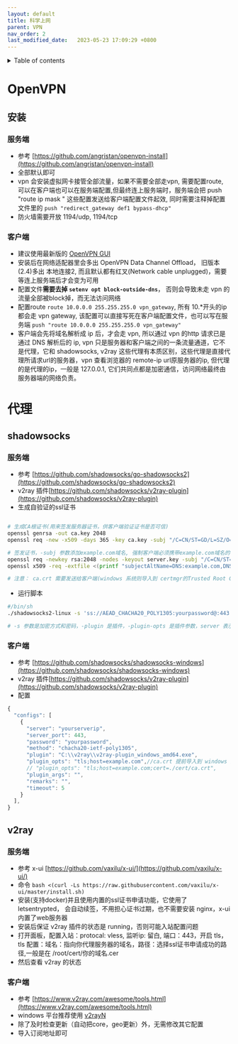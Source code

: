 ```yaml
---
layout: default
title: 科学上网
parent: VPN
nav_order: 2
last_modified_date:   2023-05-23 17:09:29 +0800
---
```


<details  markdown="block">
  <summary>
    Table of contents
  </summary>

1. [OpenVPN](#openvpn)
    1. [安装](#安装)
        1. [服务端](#openvpn-server)
        2. [客户端](#openvpn-client)
2. [代理](#代理)
    1. [shadowsocks](#shadowsocks)
        1. [服务端](#shadowsocks-server)
        2. [客户端](#shadowsocks-client)
    2. [v2ray](#v2ray)
        1. [服务端](#v2ray-server)
        2. [客户端](#v2ray-client)

</details>

# OpenVPN
## 安装
### 服务端<a id="openvpn-server"></a>
- 参考 [https://github.com/angristan/openvpn-install](https://github.com/angristan/openvpn-install)
- 全部默认即可
- vpn 会安装虚拟网卡接管全部流量，如果不需要全部走vpn, 需要配置route, 可以在客户端也可以在服务端配置,但最终连上服务端时，服务端会把 push "route ip mask " 这些配置发送给客户端配置文件起效, 同时需要注释掉配置文件里的 ```push "redirect_gateway def1 bypass-dhcp" ```
- 防火墙需要开放 1194/udp, 1194/tcp
### 客户端<a id="openvpn-client"></a>
- 建议使用最新版的 [OpenVPN GUI](https://openvpn.net/community-downloads/)
- 安装后在网络适配器里会多出 OpenVPN Data Channel Offload， 旧版本(2.4)多出 本地连接2, 而且默认都有红叉(Network cable unplugged)，需要等连上服务端后才会变为可用
- 配置文件**需要去掉 ```setenv opt block-outside-dns```**， 否则会导致未走 vpn 的流量全部被block掉，而无法访问网络
- 配置route ```route 10.0.0.0 255.255.255.0 vpn_gateway```, 所有 10.*开头的ip都会走 vpn gateway, 该配置可以直接写死在客户端配置文件，也可以写在服务端 ```push "route 10.0.0.0 255.255.255.0 vpn_gateway"```
- 客户端会先将域名解析成 ip 后，才会走 vpn, 所以通过 vpn 的http 请求已是通过 DNS 解析后的 ip, vpn 只是服务器和客户端之间的一条流量通道，它不是代理，它和 shadowsocks, v2ray 这些代理有本质区别，这些代理是直接代理所请求url的服务器，vpn 查看浏览器的 remote-ip url原服务器的ip, 但代理的是代理的ip，一般是 127.0.0.1, 它们共同点都是加密通信，访问网络最终由服务器端的网络负责。 

# 代理
## shadowsocks
### 服务端<a id="shadowsocks-server"></a>
- 参考 [https://github.com/shadowsocks/go-shadowsocks2](https://github.com/shadowsocks/go-shadowsocks2)
- v2ray 插件[https://github.com/shadowsocks/v2ray-plugin](https://github.com/shadowsocks/v2ray-plugin)
- 生成自验证的ssl证书

```bash

# 生成CA根证书(用来签发服务器证书，供客户端验证证书是否可信)
openssl genrsa -out ca.key 2048
openssl req -new -x509 -days 365 -key ca.key -subj "/C=CN/ST=GD/L=SZ/O=Acme, Inc./CN=Acme Root CA" -out ca.crt

# 签发证书，-subj 参数添加example.com域名, 强制客户端必须携带example.com域名的参数才能连接，用来伪装成正常网站的https访问
openssl req -newkey rsa:2048 -nodes -keyout server.key -subj "/C=CN/ST=GD/L=SZ/O=Acme, Inc./CN=*.example.com" -out server.csr
openssl x509 -req -extfile <(printf "subjectAltName=DNS:example.com,DNS:www.example.com") -days 365 -in server.csr -CA ca.crt -CAkey ca.key -CAcreateserial -out server.crt

# 注意： ca.crt 需要发送给客户端(windows 系统则导入到 certmgr的Trusted Root Certification，以便让系统信任有该CA签发的证书。而 server.crt server.key 需要发送给服务端，server.key 是私钥，server.crt 是公钥，服务端需要用私钥解密客户端发送的数据，它不需要我们手动发送给客户端，因为客户端在连接上服务端后，服务端会发送 server.crt 给客户端，客户端会使用 ca.crt 验证 server.crt 是否可信，如果可信则会使用 server.crt 的公钥加密数据发送给服务端，服务端使用 server.key 解密数据，这样就实现了双向加密通信。

```

- 运行脚本

```bash
#/bin/sh
./shadowsocks2-linux -s 'ss://AEAD_CHACHA20_POLY1305:yourpassword@:443' -verbose     -plugin ./v2ray-plugin_linux_amd64 -plugin-opts "server;tls;host=example.com;cert=./cert/server.crt;key=./cert/server.key" &

# -s 参数是加密方式和密码，-plugin 是插件，-plugin-opts 是插件参数，server 表示服务端，tls 表示使用 tls 加密，host 是域名，cert 是证书，key 是私钥
```

### 客户端<a id="shadowsocks-client"></a>
- 参考 [https://github.com/shadowsocks/shadowsocks-windows](https://github.com/shadowsocks/shadowsocks-windows)
- v2ray 插件[https://github.com/shadowsocks/v2ray-plugin](https://github.com/shadowsocks/v2ray-plugin)
- 配置

```js
{
  "configs": [
    {
      "server": "yourserverip",
      "server_port": 443,
      "password": "yourpassword",
      "method": "chacha20-ietf-poly1305",
      "plugin": "C:\\v2ray\\v2ray-plugin_windows_amd64.exe",
      "plugin_opts": "tls;host=example.com",//ca.crt 提前导入到 windows 系统的受信任的根证书颁发机构，这里就不用配置 cert 了
      // "plugin_opts": "tls;host=example.com;cert=./cert/ca.crt", 
      "plugin_args": "",
      "remarks": "",
      "timeout": 5
    }
  ],
}
```

## v2ray
### 服务端<a id="v2ray-server"></a>
- 参考 x-ui [https://github.com/vaxilu/x-ui/](https://github.com/vaxilu/x-ui/)
- 命令 ```bash <(curl -Ls https://raw.githubusercontent.com/vaxilu/x-ui/master/install.sh)```
- 安装(支持docker)并且使用内置的ssl证书申请功能，它使用了 letsentrypted， 会自动续签，不用担心证书过期，也不需要安装 nginx，x-ui 内置了web服务器
- 安装后保证 v2ray 插件的状态是 running，否则可能入站配置问题
- 打开面板，配置入站：protocal: vless, 监听ip: 留白, 端口：443，开启 tls，tls 配置：域名：指向你代理服务器的域名，路径：选择ssl证书申请成功的路径,一般是在 /root/cert/你的域名.cer
- 然后查看 v2ray 的状态

### 客户端<a id="v2ray-client"></a>
- 参考 [https://www.v2ray.com/awesome/tools.html](https://www.v2ray.com/awesome/tools.html)
- windows 平台推荐使用 [v2rayN](https://github.com/2dust/v2rayN)
- 除了及时检查更新（自动把core，geo更新）外，无需修改其它配置
- 导入订阅地址即可